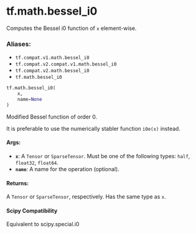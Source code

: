 <div itemscope itemtype="http://developers.google.com/ReferenceObject">
<meta itemprop="name" content="tf.math.bessel_i0" />
<meta itemprop="path" content="Stable" />
</div>

# tf.math.bessel_i0

Computes the Bessel i0 function of `x` element-wise.

### Aliases:

* `tf.compat.v1.math.bessel_i0`
* `tf.compat.v2.compat.v1.math.bessel_i0`
* `tf.compat.v2.math.bessel_i0`
* `tf.math.bessel_i0`

``` python
tf.math.bessel_i0(
    x,
    name=None
)
```

<!-- Placeholder for "Used in" -->

Modified Bessel function of order 0.

It is preferable to use the numerically stabler function `i0e(x)` instead.

#### Args:


* <b>`x`</b>: A `Tensor` or `SparseTensor`. Must be one of the following types: `half`,
  `float32`, `float64`.
* <b>`name`</b>: A name for the operation (optional).


#### Returns:

A `Tensor` or `SparseTensor`, respectively. Has the same type as `x`.




#### Scipy Compatibility
Equivalent to scipy.special.i0

